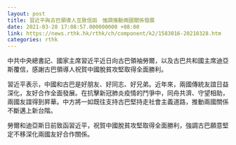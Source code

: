 ```yaml
---
layout: post
title: 習近平與古巴領導人互致信函　強調推動兩國關係發展
date: 2021-03-28 17:08:57.000000000 +08:00
link: https://news.rthk.hk/rthk/ch/component/k2/1583016-20210328.htm
categories: rthk
---
```


中共中央總書記、國家主席習近平近日向古巴領袖勞爾，以及古巴共和國主席迪亞斯覆信，感謝古巴領導人祝賀中國脫貧攻堅取得全面勝利。

習近平表示，中國和古巴是好朋友、好同志、好兄弟。近年來，兩國傳統友誼日益深化，友好合作全面發展。在抗擊新冠肺炎疫情的鬥爭中，同舟共濟、守望相助，兩國友誼得到昇華。中方將一如既往支持古巴堅持走社會主義道路，推動兩國關係不斷邁上新台階。

勞爾和迪亞斯日前致函習近平，祝賀中國脫貧攻堅取得全面勝利，強調古巴願意堅定不移深化兩國友好合作關係。
